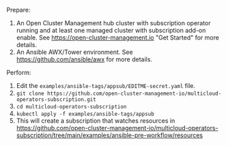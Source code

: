 Prepare:
1. An Open Cluster Management hub cluster with subscription operator running and at least one managed cluster with subscription add-on enable. See https://open-cluster-management.io "Get Started" for more details.
2. An Ansible AWX/Tower environment. See https://github.com/ansible/awx for more details.

Perform:
1. Edit the `examples/ansible-tags/appsub/EDITME-secret.yaml` file.
2. `git clone https://github.com/open-cluster-management-io/multicloud-operators-subscription.git`
3. `cd multicloud-operators-subscription`
4. `kubectl apply -f examples/ansible-tags/appsub`
5. This will create a subscription that watches resources in https://github.com/open-cluster-management-io/multicloud-operators-subscription/tree/main/examples/ansible-pre-workflow/resources
